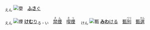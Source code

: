 
<ruby><sub>えん</sub><br><img alt="垔" src="svg/垔1.svg" align="top">　[**ふさ**ぐ](https://jisho.org/search/塞ぐ)

<ruby><sub>えん</sub><br><img alt="煙" src="svg/煙2.svg" align="top"></ruby> <ins>[**けむ**り](https://jisho.org/search/けむ)</ins><sub>る・い</sub>　<ins>[<ruby>禁煙<rt>きん　　</rt></ruby>](https://jisho.org/search/禁煙)</ins>　[<ruby>喫煙<rt>きつ　　</rt></ruby>](https://jisho.org/search/喫煙)　
<ruby><sub>けん</sub><br><img alt="甄" src="svg/甄2.svg" align="top"></ruby> [**みわ**ける](https://jisho.org/search/見分ける)　[<ruby>甄別<rt>　　べつ</rt></ruby>](https://cantonese.org/search.php?q=甄別)　[<ruby>甄選<rt>　　せん</rt></ruby>](https://cantonese.org/search.php?q=甄選)　
